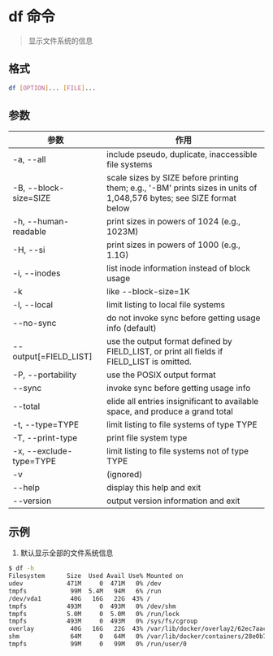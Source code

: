 # df 命令

> 显示文件系统的信息

## 格式

```bash
df [OPTION]... [FILE]...
```

## 参数

| 参数 | 作用 |
| --------- | --------- |
| -a, --all | include pseudo, duplicate, inaccessible file systems |
| -B, --block-size=SIZE | scale sizes by SIZE before printing them; e.g., '-BM' prints sizes in units of 1,048,576 bytes; see SIZE format below |
| -h, --human-readable | print sizes in powers of 1024 (e.g., 1023M) |
| -H, --si | print sizes in powers of 1000 (e.g., 1.1G) |
| -i, --inodes | list inode information instead of block usage |
| -k | like --block-size=1K |
| -l, --local | limit listing to local file systems |
| --no-sync | do not invoke sync before getting usage info (default) |
| --output[=FIELD_LIST] | use the output format defined by FIELD_LIST, or print all fields if FIELD_LIST is omitted. |
| -P, --portability | use the POSIX output format |
| --sync | invoke sync before getting usage info |
| --total | elide all entries insignificant to available space, and produce a grand total |
| -t, --type=TYPE | limit listing to file systems of type TYPE |
| -T, --print-type | print file system type |
| -x, --exclude-type=TYPE | limit listing to file systems not of type TYPE |
| -v | (ignored) |
| --help | display this help and exit |
| --version | output version information and exit |

## 示例

1. 默认显示全部的文件系统信息

```bash
$ df -h
Filesystem      Size  Used Avail Use% Mounted on
udev            471M     0  471M   0% /dev
tmpfs            99M  5.4M   94M   6% /run
/dev/vda1        40G   16G   22G  43% /
tmpfs           493M     0  493M   0% /dev/shm
tmpfs           5.0M     0  5.0M   0% /run/lock
tmpfs           493M     0  493M   0% /sys/fs/cgroup
overlay          40G   16G   22G  43% /var/lib/docker/overlay2/62ec7aacbc058a26baa11db6fdeafacdd781315136cf77b39014fbb2f611cc47/merged
shm              64M     0   64M   0% /var/lib/docker/containers/28e0b7f562fd76c1de5482cae4c13df72867f4cb2d0efc677e5ed3afc34fa7ee/mounts/shm
tmpfs            99M     0   99M   0% /run/user/0
```
